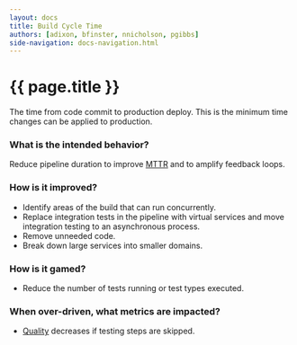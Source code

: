 ```yaml
---
layout: docs
title: Build Cycle Time
authors: [adixon, bfinster, nnicholson, pgibbs]
side-navigation: docs-navigation.html
---
```


# {{ page.title }}

The time from code commit to production deploy. This is the minimum time changes can be applied to production.

### What is the intended behavior?

Reduce pipeline duration to improve [MTTR](./mean-time-to-repair.html) and to
amplify feedback loops.

### How is it improved?

- Identify areas of the build that can run concurrently.
- Replace integration tests in the pipeline with virtual services and move integration testing to an asynchronous process.
- Remove unneeded code.
- Break down large services into smaller domains.

### How is it gamed?

- Reduce the number of tests running or test types executed.

### When over-driven, what metrics are impacted?

- [Quality](./quality.html) decreases if testing steps are skipped.
